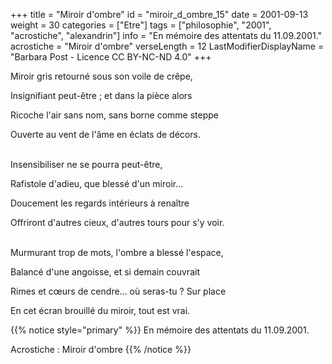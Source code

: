 +++
title = "Miroir d'ombre"
id = "miroir_d_ombre_15"
date = 2001-09-13
weight = 30
categories = ["Etre"]
tags = ["philosophie", "2001", "acrostiche", "alexandrin"]
info = "En mémoire des attentats du 11.09.2001."
acrostiche = "Miroir d'ombre"
verseLength = 12
LastModifierDisplayName = "Barbara Post - Licence CC BY-NC-ND 4.0"
+++

Miroir gris retourné sous son voile de crêpe,

Insignifiant peut-être ; et dans la pièce alors

Ricoche l'air sans nom, sans borne comme steppe

Ouverte au vent de l'âme en éclats de décors.

 \
Insensibiliser ne se pourra peut-être,

Rafistole d'adieu, que blessé d'un miroir...

Doucement les regards intérieurs à renaître

Offriront d'autres cieux, d'autres tours pour s'y voir.

 \
Murmurant trop de mots, l'ombre a blessé l'espace,

Balancé d'une angoisse, et si demain couvrait

Rimes et cœurs de cendre... où seras-tu ? Sur place

En cet écran brouillé du miroir, tout est vrai.

{{% notice style="primary" %}}
En mémoire des attentats du 11.09.2001.

Acrostiche : Miroir d'ombre
{{% /notice %}}
